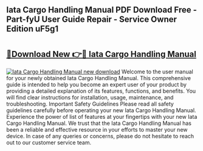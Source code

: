 ## Iata Cargo Handling Manual PDF Download Free - Part-fyU User Guide Repair - Service Owner Edition uF5g1

# <h2><a href="http://bc23247.oget.top/?id=Iata+Cargo+Handling+Manual">🔗Download New 👉🔴 Iata Cargo Handling Manual</a></h2>

[![Iata Cargo Handling Manual new download](https://i.imgur.com/5g1atiW.png)](http://bc23247.oget.top/?id=Iata+Cargo+Handling+Manual)
Welcome to the user manual for your newly obtained Iata Cargo Handling Manual. This comprehensive guide is intended to help you become an expert user of your product by providing a detailed explanation of its features, functions, and benefits. You will find clear instructions for installation, usage, maintenance, and troubleshooting. Important Safety Guidelines Please read all safety guidelines carefully before operating your new Iata Cargo Handling Manual. Experience the power of list of features at your fingertips with your new Iata Cargo Handling Manual. We trust that the Iata Cargo Handling Manual has been a reliable and effective resource in your efforts to master your new device. In case of any queries or concerns, please do not hesitate to reach out to our customer service team.
